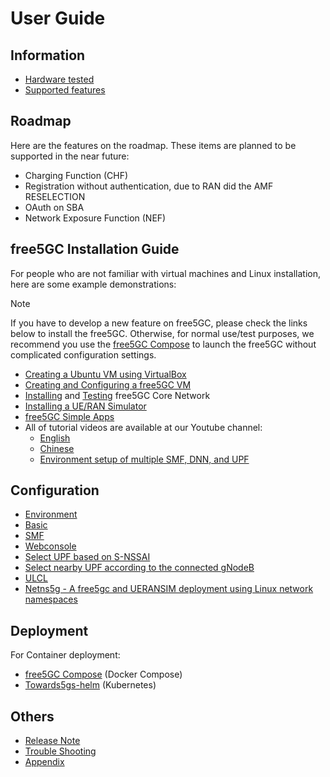 <!-- Google tag (gtag.js) --> <script async src="https://www.googletagmanager.com/gtag/js?id=G-JETJ7TJ805"></script> <script> window.dataLayer = window.dataLayer || []; function gtag(){dataLayer.push(arguments);} gtag('js', new Date()); gtag('config', 'G-JETJ7TJ805'); </script>

# User Guide

## Information

- [Hardware tested](./hardware.md)
- [Supported features](./features.md)

## Roadmap

Here are the features on the roadmap. These items are planned to be supported in the near future:

* Charging Function (CHF)
* Registration without authentication, due to RAN did the AMF RESELECTION
* OAuth on SBA
* Network Exposure Function (NEF)

## free5GC Installation Guide
For people who are not familiar with virtual machines and Linux installation, here are some example demonstrations:

>[!NOTE]
> If you have to develop a new feature on free5GC, please check the links below to install the free5GC.
> Otherwise, for normal use/test purposes, we recommend you use the [free5GC Compose](https://github.com/free5gc/free5gc-compose) to launch the free5GC without complicated configuration settings.

- [Creating a Ubuntu VM using VirtualBox](./1-vm-en.md)
- [Creating and Configuring a free5GC VM](./2-config-vm-en.md)
- [Installing](./3-install-free5gc.md) and [Testing](./4-test-free5gc.md) free5GC Core Network
- [Installing a UE/RAN Simulator](./5-install-ueransim.md)
- [free5GC Simple Apps](./6-simple-app.md)
- All of tutorial videos are available at our Youtube channel:
    - [English](https://www.youtube.com/watch?v=R-9vH_6VJ2Q&list=PLeDUIabcS2_rQd3yVJrBAYb-MbcqNgjC9)
    - [Chinese](https://www.youtube.com/watch?v=lD5iYvCB4CQ&list=PLeDUIabcS2_pdhCN3sz5gFdT-mTukyX-v)
    - [Environment setup of multiple SMF, DNN, and UPF](https://www.youtube.com/watch?v=AEMrjKRWarw)

## Configuration
- [Environment](./Environment.md)
- [Basic](./Configuration.md)
- [SMF](./SMF-Config.md)
- [Webconsole](./Webconsole/Create-Subscriber-via-webconsole.md)
- [Select UPF based on S-NSSAI](https://github.com/s5uishida/free5gc_ueransim_snssai_upf_sample_config)
- [Select nearby UPF according to the connected gNodeB](https://github.com/s5uishida/free5gc_ueransim_nearby_upf_sample_config)
- [ULCL](https://github.com/s5uishida/free5gc_ueransim_ulcl_sample_config)
- [Netns5g - A free5gc and UERANSIM deployment using Linux network namespaces](https://github.com/konradkar2/netns5g)

## Deployment

For Container deployment:

- [free5GC Compose](https://github.com/free5gc/free5gc-compose) (Docker Compose)
- [Towards5gs-helm](https://github.com/Orange-OpenSource/towards5gs-helm) (Kubernetes)

## Others
- [Release Note](https://github.com/free5gc/free5gc/releases)
- [Trouble Shooting](./Trouble_Shooting.md)
- [Appendix](./Appendix.md)

